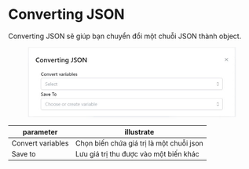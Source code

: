 # Converting JSON

Converting JSON sẽ giúp bạn chuyển đổi một chuỗi JSON thành object.



<figure><img src="../../.gitbook/assets/Converting JSON.jpg" alt=""><figcaption></figcaption></figure>

| parameter         | illustrate                               |
| ----------------- | ---------------------------------------- |
| Convert variables | Chọn biến chứa giá trị là một chuỗi json |
| Save to           | Lưu giá trị thu được vào một biến khác   |
